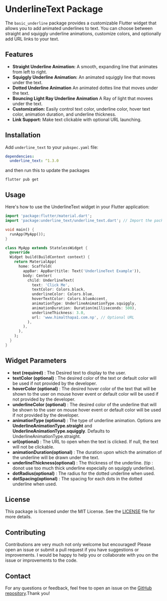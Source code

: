 # UnderlineText Package

The `basic_underline` package provides a customizable Flutter widget that allows you to add animated underlines to text. You can choose between straight and squiggly underline animations, customize colors, and optionally add URL links to your text.

## Features

- **Straight Underline Animation:** A smooth, expanding line that animates from left to right.
- **Squiggly Underline Animation:** An animated squiggly line that moves under the text.
- **Dotted Underline Animation** An animated dottes line that moves under the text.
- **Bouncing Light Ray Underline Animation** A Ray of light that movees under the text.
- **Customization:** Easily control text color, underline color, hover text color, animation duration, and underline thickness.
- **Link Support:** Make text clickable with optional URL launching.

## Installation

Add `underline_text` to your `pubspec.yaml` file:

```yaml
dependencies:
  underline_text: ^1.3.0
```
and then run this to update the packages
```
flutter pub get
```

## Usage

Here's how to use the UnderlineText widget in your Flutter application:
```dart
import 'package:flutter/material.dart';
import 'package:underline_text/underline_text.dart'; // Import the package

void main() {
  runApp(MyApp());
}

class MyApp extends StatelessWidget {
  @override
  Widget build(BuildContext context) {
    return MaterialApp(
      home: Scaffold(
        appBar: AppBar(title: Text('UnderlineText Example')),
        body: Center(
          child: UnderlineText(
            text: 'Click Me',
            textColor: Colors.black,
            underlineColor: Colors.blue,
            hoverTextColor: Colors.blueAccent,
            animationType: UnderlineAnimationType.squiggly,
            animationDuration: Duration(milliseconds: 500),
            underlineThickness: 3.0,
            url: 'www.himalthapa1.com.np', // Optional URL
          ),
        ),
      ),
    );
  }
}
```

## Widget Parameters
- **text (required)** : The Desired text to display to the user.
- **textColor (optional)** : The desired color of the text or default color will be used if not provided by the developer.
- **hoverColor (optional)** : The desired hover color of the text that will be shown to the user on mouse hover event or default color will be used if not provided by the developer.
- **underlineColor (optional)** : The desired color of the underline that will be shown to the user on mouse hover event or default color will be used if not provided by the developer.
- **animationType (optional)** : The type of underline animation. Options are **UnderlineAnimationType.straight** and **UnderlineAnimationType.squiggly**. Defaults to UnderlineAnimationType.straight.
- **url(optional)** : The URL to open when the text is clicked. If null, the text will not be clickable.
- **animationDuration(optional)** : The duration upon which the animation of the underline will be drawn under the text.
- **underlineThickness(optional)** : The thickness of the underline. (tip : donot use too much thick underline especially on squiggly underline).
- **dotRadius(optional)** : The radius for the dotted underline when used.
- **dotSpacing(optional)** : The spacing for each dots in the dotted underline when used. 

## License
This package is licensed under the MIT License. See the [LICENSE](https://github.com/HimalThapaMagar/Most-Basic-Underline/blob/main/LICENSE) file for more details.

## Contributing
Contributions are very much not only welcome but encouraged! Please open an issue or submit a pull request if you have suggestions or improvements. I would be happy to help you or collaborate with you on the issue or improvements to the code.

## Contact
For any questions or feedback, feel free to open an issue on the [GitHub repository](https://github.com/HimalThapaMagar/Most-Basic-Underline.git).Thank you!